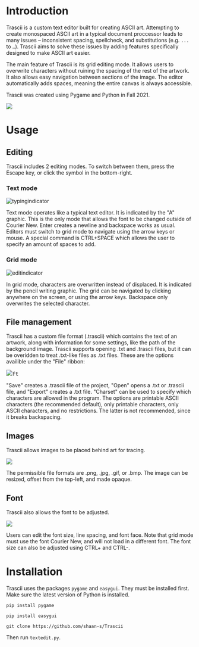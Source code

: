 # Introduction

Trascii is a custom text editor built for creating ASCII art. Attempting to create monospaced ASCII art in a typical document proccessor leads to many issues – inconsistent spacing, spellcheck, and substitutions (e.g. `...` to `…`). Trascii aims to solve these issues by adding features specifically designed to make ASCII art easier.

The main feature of Trascii is its grid editing mode. It allows users to overwrite characters without ruining the spacing of the rest of the artwork. It also allows easy navigation between sections of the image. The editor automatically adds spaces, meaning the entire canvas is always accessible.

Trascii was created using Pygame and Python in Fall 2021.


<kbd>
 <img src=https://github.com/user-attachments/assets/74d74d7e-2253-4ab4-a181-600c2cb557e0>
</kbd>


# Usage

## Editing

Trascii includes 2 editing modes. To switch between them, press the Escape key, or click the symbol in the bottom-right.

### Text mode

![typingindicator](https://github.com/user-attachments/assets/4daa8f87-c2bf-4d53-8612-1e32f34ef5cf)

Text mode operates like a typical text editor. It is indicated by the "A" graphic. This is the only mode that allows the font to be changed outside of Courier New. Enter creates a newline and backspace works as usual. Editors must switch to grid mode to navigate using the arrow keys or mouse. A special command is CTRL+SPACE which allows the user to specify an amount of spaces to add.

### Grid mode

![editindicator](https://github.com/user-attachments/assets/f03418b9-250b-418b-a959-6ca900370d8e)

In grid mode, characters are overwritten instead of displaced. It is indicated by the pencil writing graphic. The grid can be navigated by clicking anywhere on the screen, or using the arrow keys. Backspace only overwrites the selected character.


## File management

Trascii has a custom file format (.trascii) which contains the text of an artwork, along with information for some settings, like the path of the background image. Trascii supports opening .txt and .trascii files, but it can be overidden to treat .txt-like files as .txt files. These are the options availible under the "File" ribbon:

<kbd>
 <img src=https://github.com/user-attachments/assets/0da990ff-ec9f-4a99-b8f6-02aa9db958ef>ft
</kbd>

"Save" creates a .trascii file of the project, "Open" opens a .txt or .trascii file, and "Export" creates a .txt file. "Charset" can be used to specify which characters are allowed in the program. The options are printable ASCII characters (the recommended default), only printable characters, only ASCII characters, and no restrictions. The latter is not recommended, since it breaks backspacing. 

## Images

Trascii allows images to be placed behind art for tracing. 

<kbd>
 <img src=https://github.com/user-attachments/assets/4e87be5d-f8e0-4c43-b4ca-5f783b9bfc71>
</kbd>

The permissible file formats are .png, .jpg, .gif, or .bmp. The image can be resized, offset from the top-left, and made opaque.

## Font

Trascii also allows the font to be adjusted.

<kbd>
 <img src=https://github.com/user-attachments/assets/65fe5a37-53c3-454b-bc71-fabef8fc43d4>
</kbd>

Users can edit the font size, line spacing, and font face. Note that grid mode must use the font Courier New, and will not load in a different font. The font size can also be adjusted using CTRL+ and CTRL-. 

# Installation

Trascii uses the packages `pygame` and `easygui`. They must be installed first. Make sure the latest version of Python is installed.

`pip install pygame`

`pip install easygui`

`git clone https://github.com/shaan-s/Trascii`

Then run `textedit.py`.
